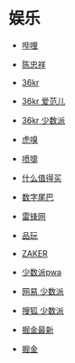 # 娱乐


<div id = "首"></div>
<script src = "../js/首.js"></script>


* [哔哩](https://m.bilibili.com/)
* [陈忠祥](https://m.bilibili.com/space/238171819)


* [36kr](https://m.36kr.com/)
* [36kr 爱范儿](https://m.36kr.com/user/16637033)
* [36kr 少数派](https://m.36kr.com/user/569821167)


* [虎嗅](https://m.huxiu.com/)
* [喷嚏](http://www.dapenti.com/blog/indexforweb.asp)
* [什么值得买](https://m.smzdm.com/)


* [数字尾巴](https://m.dgtle.com/)
* [雷锋网](https://www.leiphone.com/)
* [品玩](https://www.pingwest.com/)
* [ZAKER](http://www.myzaker.com/)


* [少数派pwa](https://pwa.sspai.com/)


* [网易 少数派](https://3g.163.com/news/sub/T1466761210552.html)


* [搜狐 少数派](https://m.sohu.com/media/115785)


* [掘金最新](https://juejin.cn/?sort=newest)
* [掘金](https://juejin.cn/)
